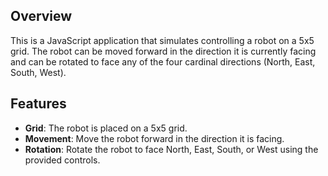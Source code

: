 

## Overview

This is a JavaScript application that simulates controlling a robot on a 5x5 grid. The robot can be moved forward in the direction it is currently facing and can be rotated to face any of the four cardinal directions (North, East, South, West).

## Features

- **Grid**: The robot is placed on a 5x5 grid.
- **Movement**: Move the robot forward in the direction it is facing.
- **Rotation**: Rotate the robot to face North, East, South, or West using the provided controls.
